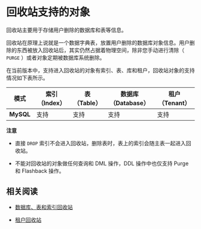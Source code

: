 回收站支持的对象
=============================

回收站主要用于存储用户删除的数据库和表等信息。

回收站在原理上说就是一个数据字典表，放置用户删除的数据库对象信息。用户删除的东西被放入回收站后，其实仍然占据着物理空间，除非您手动进行清除（ `PURGE` ）或者对象定期被数据库系统删除。

在当前版本中，支持进入回收站的对象有索引、表、库和租户，回收站对象的支持情况如下表所示。

|  **模式**   | **索引（Index）** | **表（Table）** | **数据库（Database）** | **租户（Tenant）** |
|-------------|-------------------|-----------------|------------------------|--------------------|
| **MySQL**   | 支持              | 支持             | 支持                   | 支持               |

**注意**

* 直接 `DROP` 索引不会进入回收站，删除表时，表上的索引会随主表一起进入回收站。

* 不能对回收站的对象做任何查询和 DML 操作，DDL 操作中也仅支持 Purge 和 Flashback 操作。

相关阅读
-------------------------

* [数据库、表和索引回收站](../100.administrator-guide-flashback/200.recycle-bin-for-databases-tables-and-indexes.md)

* [租户回收站](../100.administrator-guide-flashback/300.recycle-bin-for-tenants.md)
